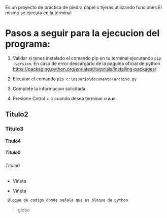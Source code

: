 Es un proyecto de practica de piedra papel o tijeras,utilizando funciones.El mismo se ejecuta en la terminal

# Pasos a seguir para la ejecucion del programa:

  1) Validar si tenes instalado el comando pip en tu terminal ejecutando `pip -version`. En caso de error descargarlo de la paguina oficial de python https://packaging.python.org/en/latest/tutorials/installing-packages/
  
  2) Ejecutar el comando `pip c:\usuario\documento\archivo.py`
  3) Complete la informacion solicitada
  4) Presione Cntrol + c cuando desea terminar
*a*
**a**
***a***
## Titulo2
### Titulo3
#### Titulo4
##### Titulo5
###### Titulo6
* Viñeta
- Viñeta
```python
 Bloque de codigo donde señala que es bloque de python
```
> globo



